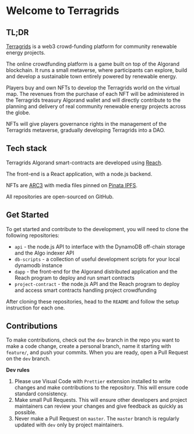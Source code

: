 # Welcome to Terragrids
## TL;DR
[Terragrids](https://terragrids.org) is a web3 crowd-funding platform for community renewable energy projects. 

The online crowdfunding platform is a game built on top of the Algorand blockchain. It runs a small metaverse, where participants can explore, build and develop a sustainable town entirely powered by renewable energy. 

Players buy and own NFTs to develop the Terragrids world on the virtual map. The revenues from the purchase of each NFT will be administered in the Terragrids treasury Algorand wallet and will directly contribute to the planning and delivery of real community renewable energy projects across the globe.

NFTs will give players governance rights in the management of the Terragrids metaverse, gradually developing Terragrids into a DAO.

## Tech stack
Terragrids Algorand smart-contracts are developed using [Reach](https://www.reach.sh). 

The front-end is a React application, with a node.js backend. 

NFTs are [ARC3](https://github.com/algorandfoundation/ARCs/blob/main/ARCs/arc-0003.md) with media files pinned on [Pinata IPFS](https://www.pinata.cloud/).

All repositories are open-sourced on GitHub.

## Get Started
To get started and contribute to the development, you will need to clone the following repositories:
* `api` - the node.js API to interface with the DynamoDB off-chain storage and the Algo indexer API
* `db-scripts` - a collection of useful development scripts for your local dynamodb instance
* `dapp` - the front-end for the Algorand distributed application and the Reach program to deploy and run smart contracts
* `project-contract` - the node.js API and the Reach program to deploy and access smart contracts handling project crowdfunding

After cloning these repositories, head to the `README` and follow the setup instruction for each one.

## Contributions

To make contributions, check out the `dev` branch in the repo you want to make a code change, create a personal branch, name it starting with `feature/`, and push your commits. When you are ready, open a Pull Request on the `dev` branch.

**Dev rules**

1. Please use Visual Code with `Prettier` extension installed to write changes and make contributions to the repository. This will ensure code standard consistency.
2. Make small Pull Requests. This will ensure other developers and project maintainers can review your changes and give feedback as quickly as possible.
3. Never make a Pull Request on `master`. The `master` branch is regularly updated with `dev` only by project maintainers.
